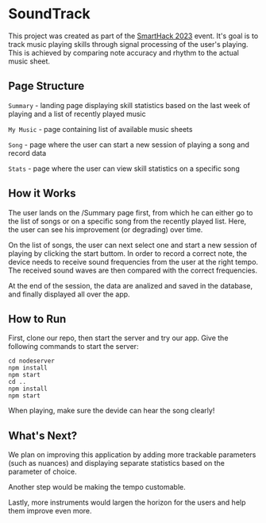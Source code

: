 # SoundTrack

This project was created as part of the [SmartHack 2023](https://smarthack.asmi.ro/) event. It's goal is to track music playing skills through signal processing of the user's playing. This is achieved by comparing note accuracy and rhythm to the actual music sheet.

## Page Structure
`Summary` - landing page displaying skill statistics based on the last week of playing and a list of recently played music

`My Music` - page containing list of available 
music sheets

`Song` - page where the user can start a new session
of playing a song and record data

`Stats` - page where the user can view skill 
statistics on a specific song 

## How it Works
The user lands on the /Summary page first, from which he can either go to the list of songs or on a
specific song from the recently played list.
Here, the user can see his improvement (or 
degrading) over time.

On the list of songs, the user can next select one
and start a new session of playing by clicking the 
start buttom. In order to record a correct note, the device needs to receive sound frequencies from 
the user at the right tempo. The received sound 
waves are then compared with the correct 
frequencies. 

At the end of the session, the data are analized 
and saved in the database, and finally displayed all
over the app.

## How to Run
First, clone our repo, then start the server and
try our app. Give the following commands to start the server:

```
cd nodeserver
npm install
npm start
cd ..
npm install
npm start
```
When playing, make sure the devide can hear the song clearly!

## What's Next?
We plan on improving this application by adding more
trackable parameters (such as nuances) and displaying separate statistics based on the parameter of choice.

Another step would be making the tempo customable.

Lastly, more instruments would largen the horizon for the users and help them improve even more.